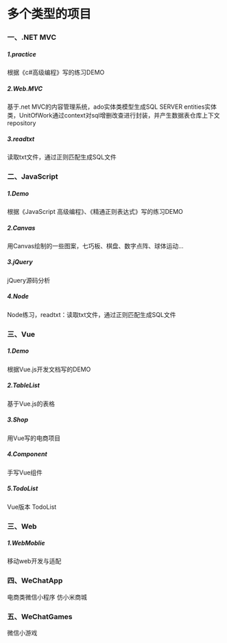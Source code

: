 # 多个类型的项目


### 一、.NET MVC
##### 1.practice
根据《c#高级编程》写的练习DEMO
##### 2.Web.MVC
基于.net MVC的内容管理系统，ado实体类模型生成SQL SERVER entities实体类，UnitOfWork通过context对sql增删改查进行封装，并产生数据表仓库上下文repository
##### 3.readtxt
读取txt文件，通过正则匹配生成SQL文件

### 二、JavaScript
##### 1.Demo
根据《JavaScript 高级编程》、《精通正则表达式》写的练习DEMO
##### 2.Canvas
用Canvas绘制的一些图案，七巧板、棋盘、数字点阵、球体运动...
##### 3.jQuery
jQuery源码分析
##### 4.Node
Node练习，readtxt：读取txt文件，通过正则匹配生成SQL文件

### 三、Vue
##### 1.Demo
根据Vue.js开发文档写的DEMO

##### 2.TableList
基于Vue.js的表格

##### 3.Shop
用Vue写的电商项目

##### 4.Component
手写Vue组件

##### 5.TodoList
Vue版本 TodoList

### 三、Web
##### 1.WebMoblie
移动web开发与适配

### 四、WeChatApp
电商类微信小程序 仿小米商城 

### 五、WeChatGames
微信小游戏
